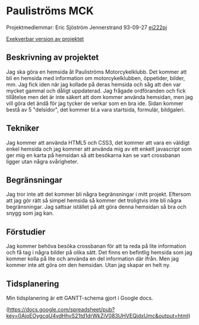 # Pauliströms MCK
Projektmedlemmar:
Eric Sjöström Jennerstrand 93-09-27
[ej222pj](https://github.com/ej222pj)

[Exekverbar version av projektet](https://github.com/ej222pj/Webbsideprojekt-1ik415.git)

## Beskrivning av projektet
Jag ska göra en hemsida åt Pauliströms Motorcykelklubb. Det kommer att bli en hemsida med information om motorcykelklubben, öppetider, bilder, mm.
Jag fick iden när jag kollade på deras hemsida och såg att den var mycket gammal och dåligt uppdaterad.
Jag frågade ordföranden och fick tillåtelse men det är inte säkert att dom kommer använda hemsidan, men jag vill göra det ändå för jag tycker de verkar som en bra ide.
Sidan kommer bestå av 5 "delsidor", det kommer bl.a vara startsida, formulär, bildgaleri.

## Tekniker
Jag kommer att använda HTML5 och CSS3, det kommer att vara en väldigt enkel hemsida och jag kommer att använda mig av ett enkelt javascript som ger mig en karta på hemsidan så att besökarna kan se vart crossbanan ligger utan några svårigheter.

## Begränsningar
Jag tror inte att det kommer bli några begränsningar i mitt projekt. Eftersom att jag gör rätt så simpel hemsida så kommer det troligtvis inte bli några begränsningar. Jag sattsar istället på att göra denna hemsidan så bra och snygg som jag kan.

## Förstudier
Jag kommer behöva besöka crossbanan för att ta reda på lite information och få tag i några bilder på olika sätt.
Det finns en befintlig hemsida som jag kommer kolla på lite och använda en del information där ifrån. Men jag kommer inte att göra om den hemsidan. Utan jag skapar en helt ny.


## Tidsplanering
Min tidsplanering är ett GANTT-schema gjort i Google docs.

(https://docs.google.com/spreadsheet/pub?key=0AjoEOygcqU4vdHhvS21td1drWkZiV083UHVEQjdxUmc&output=html)

